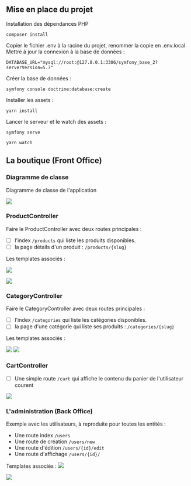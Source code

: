## Mise en place du projet

Installation des dépendances PHP
```shell
composer install
```

Copier le fichier .env à la racine du projet, renommer la copie en .env.local
Mettre à jour la connexion à la base de données :
```dotenv
DATABASE_URL="mysql://root:@127.0.0.1:3306/symfony_base_2?serverVersion=5.7"
```

Créer la base de données :
```shell
symfony console doctrine:database:create
```

Installer les assets :
```shell
yarn install
```

Lancer le serveur et le watch des assets :
```shell
symfony serve
```
```shell
yarn watch
```

## La boutique (Front Office)

### Diagramme de classe
Diagramme de classe de l'application

![](C:\dev\formation\symfony-bases-2\ressources-enonce\diagram-classes.png)

### ProductController

Faire le ProductController avec deux routes principales :

- [ ] l'index `/products` qui liste les produits disponibles.
- [ ] la page détails d'un produit : `/products/{slug}`

Les templates associés :

![](C:\dev\formation\symfony-bases-2\ressources-enonce\front-products-index.png)

![](C:\dev\formation\symfony-bases-2\ressources-enonce\front-products-details.png)



### CategoryController

Faire le CategoryController avec deux routes principales :

- [ ] l'index `/categories` qui liste les catégories disponibles.
- [ ] la page d'une catégorie qui liste ses produits : `/categories/{slug}`

Les templates associés :

![](C:\dev\formation\symfony-bases-2\ressources-enonce\front-categories-index.png)
![](C:\dev\formation\symfony-bases-2\ressources-enonce\front-categories-details.png)

### CartController

- [ ] Une simple route `/cart` qui affiche le contenu du panier de l'utilisateur courent

![](C:\dev\formation\symfony-bases-2\ressources-enonce\front-cart-details.png)

### L'administration (Back Office)

Exemple avec les utilisateurs, à reproduite pour toutes les entités :

- Une route index `/users`
- Une route de création `/users/new`
- Une route d'édition `/users/{id}/edit`
- Une route d'affichage `/users/{id}/`

Templates associés :
![](C:\dev\formation\symfony-bases-2\ressources-enonce\admin-users-index.png)

![](C:\dev\formation\symfony-bases-2\ressources-enonce\admin-users-new.png)

